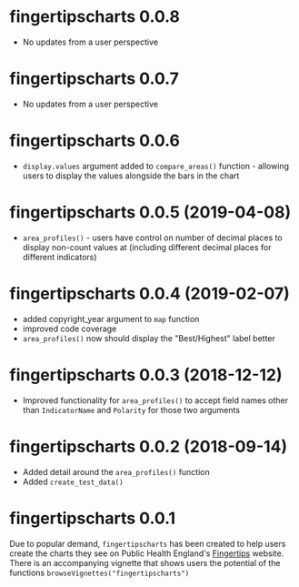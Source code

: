 # fingertipscharts 0.0.8

* No updates from a user perspective

# fingertipscharts 0.0.7

* No updates from a user perspective

# fingertipscharts 0.0.6

* `display.values` argument added to `compare_areas()` function - allowing users to display the values alongside the bars in the chart

# fingertipscharts 0.0.5 (2019-04-08)

* `area_profiles()` - users have control on number of decimal places to display non-count values at (including different decimal places for different indicators)

# fingertipscharts 0.0.4 (2019-02-07)

* added copyright_year argument to `map` function
* improved code coverage
* `area_profiles()` now should display the "Best/Highest" label better

# fingertipscharts 0.0.3 (2018-12-12)

* Improved functionality for `area_profiles()` to accept field names other than `IndicatorName` and `Polarity` for those two arguments

# fingertipscharts 0.0.2 (2018-09-14)

* Added detail around the `area_profiles()` function
* Added `create_test_data()`


# fingertipscharts 0.0.1

Due to popular demand, `fingertipscharts` has been created to help users create the charts they see on Public Health England's [Fingertips](https://fingertips.phe.org.uk/) website. There is an accompanying vignette that shows users the potential of the functions `browseVignettes("fingertipscharts")`
